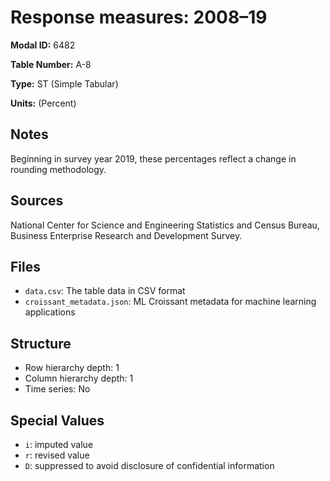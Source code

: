 # Response measures: 2008–19

**Modal ID:** 6482

**Table Number:** A-8

**Type:** ST (Simple Tabular)

**Units:** (Percent)

## Notes

Beginning in survey year 2019, these percentages reflect a change in rounding methodology.

## Sources

National Center for Science and Engineering Statistics and Census Bureau, Business Enterprise Research and Development Survey.

## Files

- `data.csv`: The table data in CSV format
- `croissant_metadata.json`: ML Croissant metadata for machine learning applications

## Structure

- Row hierarchy depth: 1
- Column hierarchy depth: 1
- Time series: No

## Special Values

- `i`: imputed value
- `r`: revised value
- `D`: suppressed to avoid disclosure of confidential information
